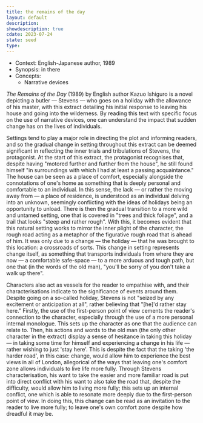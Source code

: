 ```yaml
---
title: the remains of the day
layout: default
description: 
showdescription: true
cdate: 2023-07-24
state: seed
type: 
---
```


- Context: English-Japanese author, 1989
- Synopsis: in there
- Concepts:
    - Narrative devices

*The Remains of the Day* (1989) by English author Kazuo Ishiguro is a novel depicting a butler — Stevens — who goes on a holiday with the allowance of his master, with this extract detailing his initial response to leaving his house and going into the wilderness. By reading this text with specific focus on the use of narrative devices, one can understand the impact that sudden change has on the lives of individuals.

Settings tend to play a major role in directing the plot and informing readers, and so the gradual change in setting throughout this extract can be deemed significant in reflecting the inner trials and tribulations of Stevens, the protagonist. At the start of this extract, the protagonist recognises that, despite having "motored further and further from the house", he still found himself "in surroundings with which I had at least a passing acquaintance." The house can be seen as a place of comfort, especially alongside the connotations of one's home as something that is deeply personal and comfortable to an individual. In this sense, the lack — or rather the moving away from — a place of residence, is understood as an individual delving into an unknown, seemingly conflicting with the ideas of holidays being an opportunity to unload. There is then the gradual transition to a more wild and untamed setting, one that is covered in "trees and thick foliage", and a trail that looks "steep and rather rough". With this, it becomes evident that this natural setting works to mirror the inner plight of the character, the rough road acting as a metaphor of the figurative rough road that is ahead of him. It was only due to a change — the holiday — that he was brought to this location: a crossroads of sorts. This change in setting represents change itself, as something that transports individuals from where they are now — a comfortable safe-space — to a more arduous and tough path, but one that (in the words of the old man), "you'll be sorry of you don't take a walk up there".

Characters also act as vessels for the reader to empathise with, and their characterisations indicate to the significance of events around them. Despite going on a so-called holiday, Stevens is not "seized by any excitement or anticipation at all", rather believing that "[he]'d rather stay here." Firstly, the use of the first-person point of view cements the reader's connection to the character, especially through the use of a more personal internal monologue. This sets up the character as one that the audience can relate to. Then, his actions and words to the old man (the only other character in the extract) display a sense of hesitance in taking this holiday — in taking some time for himself and experiencing a change in his life — rather wishing to just 'stay here'. This is despite the fact that the taking 'the harder road', in this case: change, would allow him to experience the best views in all of London, allegorical of the ways that leaving one's comfort zone allows individuals to live life more fully. Through Stevens characterisation, his want to take the easier and more familiar road is put into direct conflict with his want to also take the road that, despite the difficulty, would allow him to living more fully; this sets up an internal conflict, one which is able to resonate more deeply due to the first-person point of view. In doing this, this change can be read as an invitation to the reader to live more fully; to leave one's own comfort zone despite how dreadful it may be. 

